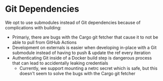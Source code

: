 # Git Dependencies

We opt to use submodules instead of Git dependencies because of complications with building:

- Primariy, there are bugs with the Cargo git fetcher that cause it to not be
  able to pull from GitHub Actions
- Development on externals is easier when developing in-place with a Git
  submodule instead of having to push & update the ref every iteration
- Authenticating Git inside of a Docker build step is dangerous process that
  can lead to accidentally leaking credentials
	- Currently, we support mounting a netrc secret which is safe, but this
	  doesn't seem to solve the bugs with the Cargo git fetcher

